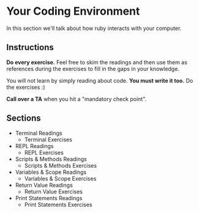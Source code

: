 # Your Coding Environment

In this section we'll talk about how ruby interacts with your computer.

## Instructions

**Do every exercise.**  Feel free to skim the readings and then use them as references during the exercises to fill in the gaps in your knowledge.

You will not learn by simply reading about code. **You must write it too.** Do the exercises :)

**Call over a TA** when you hit a "mandatory check point".

## Sections

* Terminal Readings
  * Terminal Exercises
* REPL Readings
  * REPL Exercises
* Scripts & Methods Readings
  * Scripts & Methods Exercises
* Variables & Scope Readings
  * Variables & Scope Exercises
* Return Value Readings
  * Return Value Exercises
* Print Statements Readings
  * Print Statements Exercises
